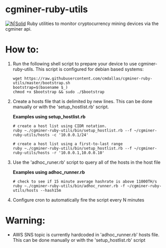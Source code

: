 # cgminer-ruby-utils

[![N|Solid](https://tinyurl.com/yabgovoj)](https://en.bitcoin.it/wiki/Main_Page)
Ruby utilities to monitor cryptocurrency mining devices via the cgminer api.

# How to:
1. Run the following shell script to prepare your device to use cgminer-ruby-utils. This script is configured for debian based systems:
    ```
    wget https://raw.githubusercontent.com/cmdallas/cgminer-ruby-utils/master/bootstrap.sh
    bootstrap=$(basename $_)
    chmod +x $bootstrap && sudo ./$bootstrap
    ```
2. Create a hosts file that is delimited by new lines. This can be done manually or with the 'setup_hostlist.rb' script.

    **Examples using setup_hostlist.rb**
    ```
    # create a host list using CIDR notation.
    ruby ~./cgminer-ruby-utils/bin/setup_hostlist.rb --f ~/cgminer-ruby-utils/hosts -c '10.0.0.1/24'

    # create a host list using a first-to-last range
    ruby ~./cgminer-ruby-utils/bin/setup_hostlist.rb --f ~/cgminer-ruby-utils/hosts -r '10.0.0.1,10.0.0.10'
    ```
3. Use the 'adhoc_runer.rb' script to query all of the hosts in the host file

    **Examples using adhoc_runner.rb**
    ```
    # check to see if 15 minute average hashrate is above 11000TH/s
    ruby ~./cgminer-ruby-utils/bin/adhoc_runner.rb -f ~/cgminer-ruby-utils/hosts --hash15m
    ```
4. Configure cron to automatically fire the script every N minutes

# Warning:
- AWS SNS topic is currently hardcoded in 'adhoc_runner.rb' hosts file. This can be done manually or with the 'setup_hostlist.rb' script
